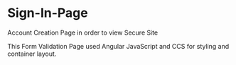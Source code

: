 # Sign-In-Page
Account Creation Page in order to view Secure Site

This Form Validation Page used Angular JavaScript and CCS for styling and container layout.
